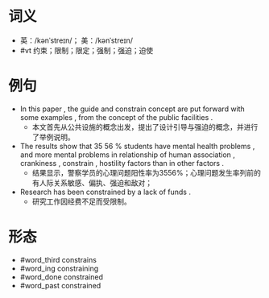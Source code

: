 # 词义
- 英：/kənˈstreɪn/； 美：/kənˈstreɪn/
- #vt 约束；限制；限定；强制；强迫；迫使
# 例句
- In this paper , the guide and constrain concept are put forward with some examples , from the concept of the public facilities .
	- 本文首先从公共设施的概念出发，提出了设计引导与强迫的概念，并进行了举例说明。
- The results show that 35 56 % students have mental health problems , and more mental problems in relationship of human association , crankiness , constrain , hostility factors than in other factors .
	- 结果显示，警察学员的心理问题阳性率为3556%；心理问题发生率列前的有人际关系敏感、偏执、强迫和敌对；
- Research has been constrained by a lack of funds .
	- 研究工作因经费不足而受限制。
# 形态
- #word_third constrains
- #word_ing constraining
- #word_done constrained
- #word_past constrained
